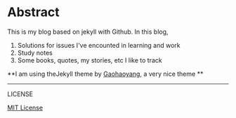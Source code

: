 # Abstract

This is my blog based on jekyll with Github. In this blog,

1. Solutions for issues I've encounted in learning and work
2. Study notes
3. Some books, quotes, my stories, etc I like to track 

**I am using theJekyll theme by [Gaohaoyang](https://github.com/Gaohaoyang/gaohaoyang.github.io), a very nice theme **

-----

LICENSE

[MIT License](https://github.com/Gaohaoyang/gaohaoyang.github.io/blob/master/LICENSE.md)



